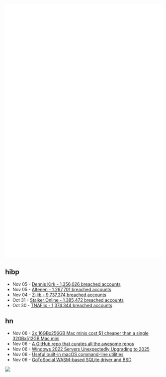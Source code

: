 ![Metrics](https://raw.githubusercontent.com/phixion/phixion/master/metrics.svg)

## hibp

<!--
for https://github.com/phixion/phixion/blob/main/.github/workflows/feeds.yml
-->
<!--START_SECTION:haveibeenpwnd-->
- Nov 05 - [Dennis Kirk - 1,356,026 breached accounts](https://haveibeenpwned.com/PwnedWebsites#DennisKirk)
- Nov 05 - [Altenen - 1,267,701 breached accounts](https://haveibeenpwned.com/PwnedWebsites#Altenen)
- Nov 04 - [Z-lib - 9,737,374 breached accounts](https://haveibeenpwned.com/PwnedWebsites#ZLib)
- Oct 31 - [Stalker Online - 1,385,472 breached accounts](https://haveibeenpwned.com/PwnedWebsites#StalkerOnline)
- Oct 30 - [TNAFlix - 1,374,344 breached accounts](https://haveibeenpwned.com/PwnedWebsites#TNAFlix)
<!--END_SECTION:haveibeenpwnd-->

## hn

<!--
for https://github.com/phixion/phixion/blob/main/.github/workflows/feeds.yml
-->
<!--START_SECTION:hn-->
- Nov 06 - [2x 16GBx256GB Mac minis cost $1 cheaper than a single 32GBx512GB Mac mini](https://twitter.com/seatedro/status/1853262737557590479)
- Nov 06 - [A GitHub repo that curates all the awesome repos](https://github.com/bayandin/awesome-awesomeness)
- Nov 06 - [Windows 2022 Servers Unexpectedly Upgrading to 2025](https://old.reddit.com/r/sysadmin/comments/1gk2qdu/windows_2022_servers_unexpectedly_upgrading_to/)
- Nov 06 - [Useful built-in macOS command-line utilities](https://weiyen.net/articles/useful-macos-cmd-line-utilities)
- Nov 06 - [GoToSocial WASM-based SQLite driver and BSD](https://www.tumfatig.net/2024/gotosocial-wasm-based-sqlite-driver-and-bsd/)
<!--END_SECTION:hn-->

<!--
for https://yhype.me
-->
![](https://hit.yhype.me/github/profile?user_id=13013670)

